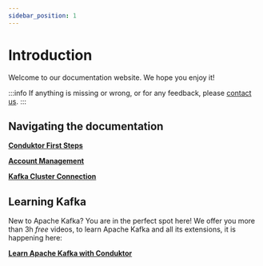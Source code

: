 ```yaml
---
sidebar_position: 1
---
```


# Introduction

Welcome to our documentation website. We hope you enjoy it!

:::info
If anything is missing or wrong, or for any feedback, please [contact us](https://www.conduktor.io/contact).
:::

## Navigating the documentation

**[Conduktor First Steps](./install)**

**[Account Management](./account-management)**

**[Kafka Cluster Connection](./setting-up-a-connection-to-kafka)**

## Learning Kafka

New to Apache Kafka? You are in the perfect spot here! We offer you more than 3h _free_ videos, to learn Apache Kafka and all its extensions, it is happening here:

**[Learn Apache Kafka with Conduktor](learn-apache-kafka-with-conduktor)**
